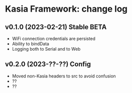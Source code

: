 Kasia Framework: change log
=======================

v0.1.0 (2023-02-21) Stable BETA
-------

* WiFi connection credentials are persisted
* Ability to bindData
* Logging both to Serial and to Web


v0.2.0 (2023-??-??) Config
-------

* Moved non-Kasia headers to src to avoid confusion
* ??
* ??
